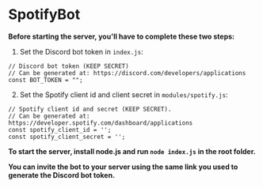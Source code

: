# SpotifyBot

**Before starting the server, you'll have to complete these two steps:**
1. Set the Discord bot token in `index.js`:
```
// Discord bot token (KEEP SECRET)
// Can be generated at: https://discord.com/developers/applications
const BOT_TOKEN = "";
```
2. Set the Spotify client id and client secret in `modules/spotify.js`:
```
// Spotify client id and secret (KEEP SECRET).
// Can be generated at: https://developer.spotify.com/dashboard/applications
const spotify_client_id = '';
const spotify_client_secret = '';
```

**To start the server, install node.js and run `node index.js` in the root folder.**

**You can invite the bot to your server using the same link you used to generate the Discord bot token.**
